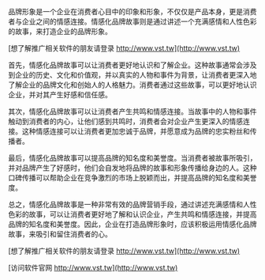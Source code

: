 品牌形象是一个企业在消费者心目中的印象和形象，不仅仅是产品本身，更是消费者与企业之间的情感连接。情感化品牌故事则是通过讲述一个充满感情和人性色彩的故事，来打造企业的品牌形象。

[想了解推广相关软件的朋友请登录 http://www.vst.tw](http://www.vst.tw)

首先，情感化品牌故事可以让消费者更好地认识和了解企业。这种故事通常会涉及到企业的历史、文化和价值观，并以真实的人物和事件为背景，让消费者更深入地了解企业的品牌文化和创始人的人格魅力。消费者通过这些故事，可以更好地认识企业，并对其产生好感和信任感。

其次，情感化品牌故事可以让消费者产生共鸣和情感连接。当故事中的人物和事件触动到消费者的内心，让他们感到共鸣时，消费者会对企业产生更深入的情感连接。这种情感连接可以让消费者更加忠诚于品牌，并愿意成为品牌的忠实粉丝和传播者。

最后，情感化品牌故事可以提高品牌的知名度和美誉度。当消费者被故事所吸引，并对品牌产生了好感时，他们会自发地将品牌的故事和形象传播给身边的人。这种口碑传播可以帮助企业在竞争激烈的市场上脱颖而出，并提高品牌的知名度和美誉度。

总之，情感化品牌故事是一种非常有效的品牌营销手段，通过讲述充满感情和人性色彩的故事，可以让消费者更好地了解和认识企业，产生共鸣和情感连接，并提高品牌的知名度和美誉度。因此，企业在打造品牌形象时，应该积极运用情感化品牌故事，来吸引和留住消费者的心。

[想了解推广相关软件的朋友请登录 http://www.vst.tw](http://www.vst.tw)


[访问软件官网 http://www.vst.tw](http://www.vst.tw)
